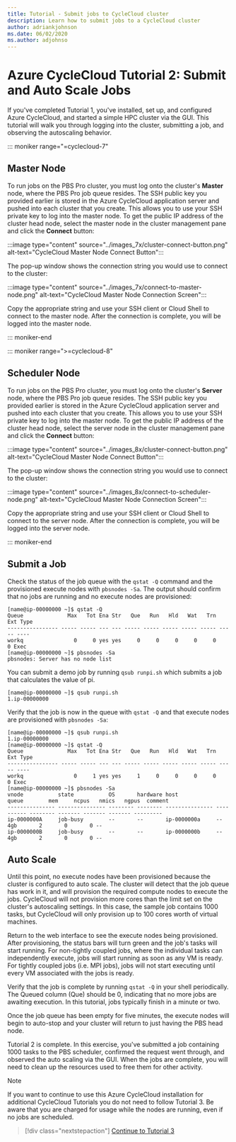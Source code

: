 ```yaml
---
title: Tutorial - Submit jobs to CycleCloud cluster
description: Learn how to submit jobs to a CycleCloud cluster
author: adriankjohnson
ms.date: 06/02/2020
ms.author: adjohnso
---
```


# Azure CycleCloud Tutorial 2: Submit and Auto Scale Jobs

If you've completed Tutorial 1, you've installed, set up, and configured Azure CycleCloud, and started a simple HPC cluster via the GUI. This tutorial will walk you through logging into the cluster, submitting a job, and observing the autoscaling behavior.

::: moniker range="=cyclecloud-7"

## Master Node

To run jobs on the PBS Pro cluster, you must log onto the cluster's **Master** node, where the PBS Pro job queue resides. The SSH public key you provided earlier is stored in the Azure CycleCloud application server and pushed into each cluster that you create. This allows you to use your SSH private key to log into the master node. To get the public IP address of the cluster head node, select the master node in the cluster management pane and click the **Connect** button:

:::image type="content" source="../images_7x/cluster-connect-button.png" alt-text="CycleCloud Master Node Connect Button":::

The pop-up window shows the connection string you would use to connect to the cluster:

:::image type="content" source="../images_7x/connect-to-master-node.png" alt-text="CycleCloud Master Node Connection Screen":::

Copy the appropriate string and use your SSH client or Cloud Shell to connect to the master node. After the connection is complete, you will be logged into the master node.

::: moniker-end

::: moniker range=">=cyclecloud-8"

## Scheduler Node

To run jobs on the PBS Pro cluster, you must log onto the cluster's **Server** node, where the PBS Pro job queue resides. The SSH public key you provided earlier is stored in the Azure CycleCloud application server and pushed into each cluster that you create. This allows you to use your SSH private key to log into the master node. To get the public IP address of the cluster head node, select the server node in the cluster management pane and click the **Connect** button:

:::image type="content" source="../images_8x/cluster-connect-button.png" alt-text="CycleCloud Master Node Connect Button":::

The pop-up window shows the connection string you would use to connect to the cluster:

:::image type="content" source="../images_8x/connect-to-scheduler-node.png" alt-text="CycleCloud Master Node Connection Screen":::

Copy the appropriate string and use your SSH client or Cloud Shell to connect to the server node. After the connection is complete, you will be logged into the server node.

::: moniker-end

## Submit a Job

Check the status of the job queue with the `qstat -Q` command and the provisioned execute nodes with `pbsnodes -Sa`. The output should confirm that no jobs are running and no execute nodes are provisioned:

``` output
[name@ip-00000000 ~]$ qstat -Q
Queue              Max   Tot Ena Str   Que   Run   Hld   Wat   Trn   Ext Type
---------------- ----- ----- --- --- ----- ----- ----- ----- ----- ----- ----
workq                0     0 yes yes     0     0     0     0     0     0 Exec
[name@ip-00000000 ~]$ pbsnodes -Sa
pbsnodes: Server has no node list
```

You can submit a demo job by running `qsub runpi.sh` which submits a job that calculates the value of pi. 

``` output
[name@ip-00000000 ~]$ qsub runpi.sh
1.ip-00000000
```

Verify that the job is now in the queue with `qstat -Q` and that execute nodes are provisioned with `pbsnodes -Sa`:

``` output
[name@ip-00000000 ~]$ qsub runpi.sh
1.ip-00000000
[name@ip-00000000 ~]$ qstat -Q
Queue              Max   Tot Ena Str   Que   Run   Hld   Wat   Trn   Ext Type
---------------- ----- ----- --- --- ----- ----- ----- ----- ----- ----- ----
workq                0     1 yes yes     1     0     0     0     0     0 Exec
[name@ip-00000000 ~]$ pbsnodes -Sa
vnode           state           OS       hardware host            queue        mem     ncpus   nmics   ngpus  comment
--------------- --------------- -------- -------- --------------- ---------- -------- ------- ------- ------- ---------
ip-0000000A     job-busy        --       --       ip-0000000a     --              4gb       2       0       0 --
ip-0000000B     job-busy        --       --       ip-0000000b     --              4gb       2       0       0 --
```

## Auto Scale

Until this point, no execute nodes have been provisioned because the cluster is configured to auto scale. The cluster will detect that the job queue has work in it, and will provision the required compute nodes to execute the jobs. CycleCloud will not provision more cores than the limit set on the cluster's autoscaling settings. In this case, the sample job contains 1000 tasks, but CycleCloud will only provision up to 100 cores worth of virtual machines.

Return to the web interface to see the execute nodes being provisioned. After provisioning, the status bars will turn green and the job's tasks will start running. For non-tightly coupled jobs, where the individual tasks can independently execute, jobs will start running as soon as any VM is ready. For tightly coupled jobs (i.e. MPI jobs), jobs will not start executing until every VM associated with the jobs is ready.

Verify that the job is complete by running `qstat -Q` in your shell periodically. The Queued column (Que) should be 0, indicating that no more jobs are awaiting execution. In this tutorial, jobs typically finish in a minute or two.

Once the job queue has been empty for five minutes, the execute nodes will begin to auto-stop and your cluster will return to just having the PBS head node.

Tutorial 2 is complete. In this exercise, you've submitted a job containing 1000 tasks to the PBS scheduler, confirmed the request went through, and observed the auto scaling via the GUI. When the jobs are complete, you will need to clean up the resources used to free them for other activity.

> [!NOTE]
> If you want to continue to use this Azure CycleCloud installation for additional CycleCloud Tutorials you do not need to follow Tutorial 3. Be aware that you are charged for usage while the nodes are running, even if no jobs are scheduled.

> [!div class="nextstepaction"]
> [Continue to Tutorial 3](./clean-up.md)
